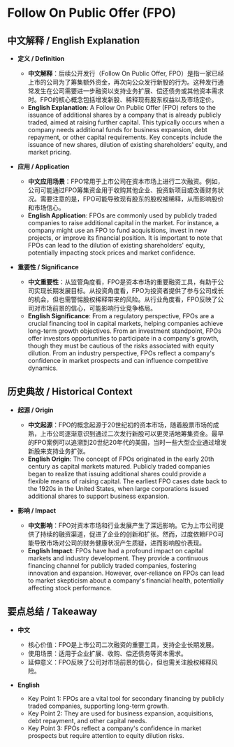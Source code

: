 # Follow On Public Offer (FPO)

## 中文解释 / English Explanation

* **定义 / Definition**  
  - **中文解释**：后续公开发行（Follow On Public Offer, FPO）是指一家已经上市的公司为了筹集额外资金，再次向公众发行新股的行为。这种发行通常发生在公司需要进一步融资以支持业务扩展、偿还债务或其他资本需求时。FPO的核心概念包括增发新股、稀释现有股东权益以及市场定价。  
  - **English Explanation**: A Follow On Public Offer (FPO) refers to the issuance of additional shares by a company that is already publicly traded, aimed at raising further capital. This typically occurs when a company needs additional funds for business expansion, debt repayment, or other capital requirements. Key concepts include the issuance of new shares, dilution of existing shareholders' equity, and market pricing.

* **应用 / Application**  
  - **中文应用场景**：FPO常用于上市公司在资本市场上进行二次融资。例如，公司可能通过FPO筹集资金用于收购其他企业、投资新项目或改善财务状况。需要注意的是，FPO可能导致现有股东的股权被稀释，从而影响股价和市场信心。  
  - **English Application**: FPOs are commonly used by publicly traded companies to raise additional capital in the market. For instance, a company might use an FPO to fund acquisitions, invest in new projects, or improve its financial position. It is important to note that FPOs can lead to the dilution of existing shareholders' equity, potentially impacting stock prices and market confidence.

* **重要性 / Significance**  
  - **中文重要性**：从监管角度看，FPO是资本市场的重要融资工具，有助于公司实现长期发展目标。从投资角度看，FPO为投资者提供了参与公司成长的机会，但也需警惕股权稀释带来的风险。从行业角度看，FPO反映了公司对市场前景的信心，可能影响行业竞争格局。  
  - **English Significance**: From a regulatory perspective, FPOs are a crucial financing tool in capital markets, helping companies achieve long-term growth objectives. From an investment standpoint, FPOs offer investors opportunities to participate in a company's growth, though they must be cautious of the risks associated with equity dilution. From an industry perspective, FPOs reflect a company's confidence in market prospects and can influence competitive dynamics.

## 历史典故 / Historical Context

* **起源 / Origin**  
  - **中文起源**：FPO的概念起源于20世纪初的资本市场，随着股票市场的成熟，上市公司逐渐意识到通过二次发行新股可以更灵活地筹集资金。最早的FPO案例可以追溯到20世纪20年代的美国，当时一些大型企业通过增发新股来支持业务扩张。  
  - **English Origin**: The concept of FPOs originated in the early 20th century as capital markets matured. Publicly traded companies began to realize that issuing additional shares could provide a flexible means of raising capital. The earliest FPO cases date back to the 1920s in the United States, when large corporations issued additional shares to support business expansion.

* **影响 / Impact**  
  - **中文影响**：FPO对资本市场和行业发展产生了深远影响。它为上市公司提供了持续的融资渠道，促进了企业的创新和扩张。然而，过度依赖FPO可能导致市场对公司的财务健康状况产生质疑，进而影响股价表现。  
  - **English Impact**: FPOs have had a profound impact on capital markets and industry development. They provide a continuous financing channel for publicly traded companies, fostering innovation and expansion. However, over-reliance on FPOs can lead to market skepticism about a company's financial health, potentially affecting stock performance.

## 要点总结 / Takeaway

* **中文**  
  - 核心价值：FPO是上市公司二次融资的重要工具，支持企业长期发展。  
  - 使用场景：适用于企业扩展、收购、偿还债务等资本需求。  
  - 延伸意义：FPO反映了公司对市场前景的信心，但也需关注股权稀释风险。

* **English**  
  - Key Point 1: FPOs are a vital tool for secondary financing by publicly traded companies, supporting long-term growth.  
  - Key Point 2: They are used for business expansion, acquisitions, debt repayment, and other capital needs.  
  - Key Point 3: FPOs reflect a company's confidence in market prospects but require attention to equity dilution risks.